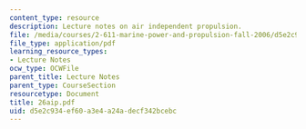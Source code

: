 ```yaml
---
content_type: resource
description: Lecture notes on air independent propulsion.
file: /media/courses/2-611-marine-power-and-propulsion-fall-2006/d5e2c934ef60a3e4a24adecf342bcebc_26aip.pdf
file_type: application/pdf
learning_resource_types:
- Lecture Notes
ocw_type: OCWFile
parent_title: Lecture Notes
parent_type: CourseSection
resourcetype: Document
title: 26aip.pdf
uid: d5e2c934-ef60-a3e4-a24a-decf342bcebc
---
```

